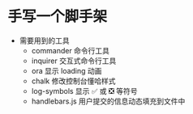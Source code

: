 # 手写一个脚手架

-   需要用到的工具
    -   commander 命令行工具
    -   inquirer 交互式命令行工具
    -   ora 显示 loading 动画
    -   chalk 修改控制台懂哈样式
    -   log-symbols 显示 ✅ 或 ❎ 等符号
    -   handlebars.js 用户提交的信息动态填充到文件中
